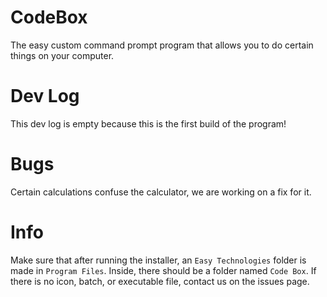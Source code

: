 # CodeBox
The easy custom command prompt program that allows you to do certain things on your computer.
# Dev Log
This dev log is empty because this is the first build of the program!
# Bugs
Certain calculations confuse the calculator, we are working on a fix for it.
# Info
Make sure that after running the installer, an ` Easy Technologies ` folder is made in ` Program Files `. Inside, there should be a folder named ` Code Box `. If there is no icon, batch, or executable file, contact us on the issues page. 
